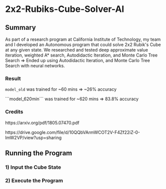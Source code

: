 # 2x2-Rubiks-Cube-Solver-AI

## Summary
As part of a research program at California Institute of Technology, my team and I developed an Autonomous program that could solve 2x2 Rubik's Cube at any given state.
We researched and tested deep approximate value iteration, weighted A* search, Autodidactic Iteration, and Monte Carlo Tree Search => Ended up using Autodidactic Iteration, and Monte Carlo Tree Search with neural networks.

### Result
```model_old``` was trained for ~60 mins => ~26% accuracy
<p/>
```model_620min``` was trained for ~620 mins => 83.8% accuracy

### Credits
<p> https://arxiv.org/pdf/1805.07470.pdf </p>
<p> https://drive.google.com/file/d/10QQbVArmWCOT2V-F4Zf22iZ-0-ImW2VP/view?usp=sharing </p>

## Running the Program

### 1) Input the Cube State

### 2) Execute the Program

